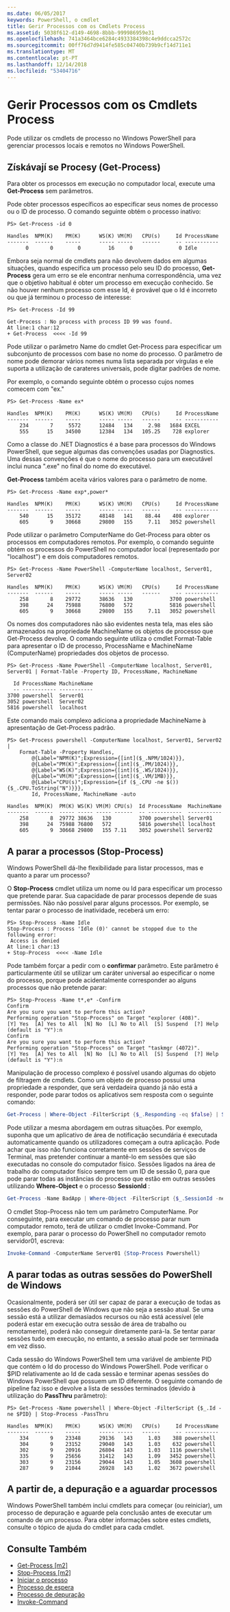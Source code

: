 ```yaml
---
ms.date: 06/05/2017
keywords: PowerShell, o cmdlet
title: Gerir Processos com os Cmdlets Process
ms.assetid: 5038f612-d149-4698-8bbb-999986959e31
ms.openlocfilehash: 741a3464bce6284c4933384398c4e9ddcca2572c
ms.sourcegitcommit: 00ff76d7d9414fe585c04740b739b9cf14d711e1
ms.translationtype: MT
ms.contentlocale: pt-PT
ms.lasthandoff: 12/14/2018
ms.locfileid: "53404716"
---
```

# <a name="managing-processes-with-process-cmdlets"></a>Gerir Processos com os Cmdlets Process

Pode utilizar os cmdlets de processo no Windows PowerShell para gerenciar processos locais e remotos no Windows PowerShell.

## <a name="getting-processes-get-process"></a>Získávají se Procesy (Get-Process)

Para obter os processos em execução no computador local, execute uma **Get-Process** sem parâmetros.

Pode obter processos específicos ao especificar seus nomes de processo ou o ID de processo. O comando seguinte obtém o processo inativo:

```
PS> Get-Process -id 0

Handles  NPM(K)    PM(K)      WS(K) VM(M)   CPU(s)     Id ProcessName
-------  ------    -----      ----- -----   ------     -- -----------
      0       0        0         16     0               0 Idle
```

Embora seja normal de cmdlets para não devolvem dados em algumas situações, quando especifica um processo pelo seu ID do processo, **Get-Process** gera um erro se ele encontrar nenhuma correspondência, uma vez que o objetivo habitual é obter um processo em execução conhecido. Se não houver nenhum processo com esse Id, é provável que o Id é incorreto ou que já terminou o processo de interesse:

```
PS> Get-Process -Id 99

Get-Process : No process with process ID 99 was found.
At line:1 char:12
+ Get-Process  <<<< -Id 99
```

Pode utilizar o parâmetro Name do cmdlet Get-Process para especificar um subconjunto de processos com base no nome do processo. O parâmetro de nome pode demorar vários nomes numa lista separada por vírgulas e ele suporta a utilização de carateres universais, pode digitar padrões de nome.

Por exemplo, o comando seguinte obtém o processo cujos nomes comecem com "ex."

```
PS> Get-Process -Name ex*

Handles  NPM(K)    PM(K)      WS(K) VM(M)   CPU(s)     Id ProcessName
-------  ------    -----      ----- -----   ------     -- -----------
    234       7     5572      12484   134     2.98   1684 EXCEL
    555      15    34500      12384   134   105.25    728 explorer
```

Como a classe do .NET Diagnostics é a base para processos do Windows PowerShell, que segue algumas das convenções usadas por Diagnostics. Uma dessas convenções é que o nome do processo para um executável inclui nunca ".exe" no final do nome do executável.

**Get-Process** também aceita vários valores para o parâmetro de nome.

```
PS> Get-Process -Name exp*,power*

Handles  NPM(K)    PM(K)      WS(K) VM(M)   CPU(s)     Id ProcessName
-------  ------    -----      ----- -----   ------     -- -----------
    540      15    35172      48148   141    88.44    408 explorer
    605       9    30668      29800   155     7.11   3052 powershell
```

Pode utilizar o parâmetro ComputerName do Get-Process para obter os processos em computadores remotos. Por exemplo, o comando seguinte obtém os processos do PowerShell no computador local (representado por "localhost") e em dois computadores remotos.

```
PS> Get-Process -Name PowerShell -ComputerName localhost, Server01, Server02

Handles  NPM(K)    PM(K)      WS(K) VM(M)   CPU(s)     Id ProcessName
-------  ------    -----      ----- -----   ------     -- -----------
    258       8    29772      38636   130            3700 powershell
    398      24    75988      76800   572            5816 powershell
    605       9    30668      29800   155     7.11   3052 powershell
```

Os nomes dos computadores não são evidentes nesta tela, mas eles são armazenados na propriedade MachineName os objetos de processo que Get-Process devolve. O comando seguinte utiliza o cmdlet Format-Table para apresentar o ID de processo, ProcessName e MachineName (ComputerName) propriedades dos objetos de processo.

```
PS> Get-Process -Name PowerShell -ComputerName localhost, Server01, Server01 | Format-Table -Property ID, ProcessName, MachineName

  Id ProcessName MachineName
  -- ----------- -----------
3700 powershell  Server01
3052 powershell  Server02
5816 powershell  localhost
```

Este comando mais complexo adiciona a propriedade MachineName à apresentação de Get-Process padrão.

```
PS> Get-Process powershell -ComputerName localhost, Server01, Server02 |
    Format-Table -Property Handles,
        @{Label="NPM(K)";Expression={[int]($_.NPM/1024)}},
        @{Label="PM(K)";Expression={[int]($_.PM/1024)}},
        @{Label="WS(K)";Expression={[int]($_.WS/1024)}},
        @{Label="VM(M)";Expression={[int]($_.VM/1MB)}},
        @{Label="CPU(s)";Expression={if ($_.CPU -ne $()){$_.CPU.ToString("N")}}},
        Id, ProcessName, MachineName -auto

Handles  NPM(K)  PM(K) WS(K) VM(M) CPU(s)  Id ProcessName  MachineName
-------  ------  ----- ----- ----- ------  -- -----------  -----------
    258       8  29772 38636   130         3700 powershell Server01
    398      24  75988 76800   572         5816 powershell localhost
    605       9  30668 29800   155 7.11    3052 powershell Server02
```

## <a name="stopping-processes-stop-process"></a>A parar a processos (Stop-Process)

Windows PowerShell dá-lhe flexibilidade para listar processos, mas e quanto a parar um processo?

O **Stop-Process** cmdlet utiliza um nome ou Id para especificar um processo que pretende parar. Sua capacidade de parar processos depende de suas permissões. Não não possível parar alguns processos. Por exemplo, se tentar parar o processo de inatividade, receberá um erro:

```
PS> Stop-Process -Name Idle
Stop-Process : Process 'Idle (0)' cannot be stopped due to the following error:
 Access is denied
At line:1 char:13
+ Stop-Process  <<<< -Name Idle
```

Pode também forçar a pedir com o **confirmar** parâmetro. Este parâmetro é particularmente útil se utilizar um caráter universal ao especificar o nome do processo, porque pode acidentalmente corresponder ao alguns processos que não pretende parar:

```
PS> Stop-Process -Name t*,e* -Confirm
Confirm
Are you sure you want to perform this action?
Performing operation "Stop-Process" on Target "explorer (408)".
[Y] Yes  [A] Yes to All  [N] No  [L] No to All  [S] Suspend  [?] Help
(default is "Y"):n
Confirm
Are you sure you want to perform this action?
Performing operation "Stop-Process" on Target "taskmgr (4072)".
[Y] Yes  [A] Yes to All  [N] No  [L] No to All  [S] Suspend  [?] Help
(default is "Y"):n
```

Manipulação de processo complexo é possível usando algumas do objeto de filtragem de cmdlets. Como um objeto de processo possui uma propriedade a responder, que será verdadeira quando já não está a responder, pode parar todos os aplicativos sem resposta com o seguinte comando:

```powershell
Get-Process | Where-Object -FilterScript {$_.Responding -eq $false} | Stop-Process
```

Pode utilizar a mesma abordagem em outras situações. Por exemplo, suponha que um aplicativo de área de notificação secundária é executada automaticamente quando os utilizadores começam a outra aplicação. Pode achar que isso não funciona corretamente em sessões de serviços de Terminal, mas pretender continuar a mantê-lo em sessões que são executadas no console do computador físico. Sessões ligados na área de trabalho do computador físico sempre tem um ID de sessão 0, para que pode parar todas as instâncias do processo que estão em outras sessões utilizando **Where-Object** e o processo **SessionId** :

```powershell
Get-Process -Name BadApp | Where-Object -FilterScript {$_.SessionId -neq 0} | Stop-Process
```

O cmdlet Stop-Process não tem um parâmetro ComputerName. Por conseguinte, para executar um comando de processo parar num computador remoto, terá de utilizar o cmdlet Invoke-Command. Por exemplo, para parar o processo do PowerShell no computador remoto servidor01, escreva:

```powershell
Invoke-Command -ComputerName Server01 {Stop-Process Powershell}
```

## <a name="stopping-all-other-windows-powershell-sessions"></a>A parar todas as outras sessões do PowerShell de Windows

Ocasionalmente, poderá ser útil ser capaz de parar a execução de todas as sessões do PowerShell de Windows que não seja a sessão atual. Se uma sessão está a utilizar demasiados recursos ou não está acessível (ele poderá estar em execução outra sessão de área de trabalho ou remotamente), poderá não conseguir diretamente pará-la. Se tentar parar sessões tudo em execução, no entanto, a sessão atual pode ser terminada em vez disso.

Cada sessão do Windows PowerShell tem uma variável de ambiente PID que contém o Id do processo do Windows PowerShell. Pode verificar o $PID relativamente ao Id de cada sessão e terminar apenas sessões do Windows PowerShell que possuem um ID diferente. O seguinte comando de pipeline faz isso e devolve a lista de sessões terminados (devido à utilização do **PassThru** parâmetro):

```
PS> Get-Process -Name powershell | Where-Object -FilterScript {$_.Id -ne $PID} | Stop-Process -PassThru

Handles  NPM(K)    PM(K)      WS(K) VM(M)   CPU(s)     Id ProcessName
-------  ------    -----      ----- -----   ------     -- -----------
    334       9    23348      29136   143     1.03    388 powershell
    304       9    23152      29040   143     1.03    632 powershell
    302       9    20916      26804   143     1.03   1116 powershell
    335       9    25656      31412   143     1.09   3452 powershell
    303       9    23156      29044   143     1.05   3608 powershell
    287       9    21044      26928   143     1.02   3672 powershell
```

## <a name="starting-debugging-and-waiting-for-processes"></a>A partir de, a depuração e a aguardar processos

Windows PowerShell também inclui cmdlets para começar (ou reiniciar), um processo de depuração e aguarde pela conclusão antes de executar um comando de um processo. Para obter informações sobre estes cmdlets, consulte o tópico de ajuda do cmdlet para cada cmdlet.

## <a name="see-also"></a>Consulte Também

- [Get-Process [m2]](https://technet.microsoft.com/en-us/library/27a05dbd-4b69-48a3-8d55-b295f6225f15)
- [Stop-Process [m2]](https://technet.microsoft.com/en-us/library/12454238-9881-457a-bde4-fb6cd124deec)
- [Iniciar o processo](https://technet.microsoft.com/en-us/library/41a7e43c-9bb3-4dc2-8b0c-f6c32962e72c)
- [Processo de espera](https://technet.microsoft.com/en-us/library/9222af7a-789d-4a09-aa90-09d7c256c799)
- [Processo de depuração](https://technet.microsoft.com/en-us/library/eea1dace-3913-4dbd-b659-5a94a610eee1)
- [Invoke-Command](https://technet.microsoft.com/en-us/library/22fd98ba-1874-492e-95a5-c069467b8462)
